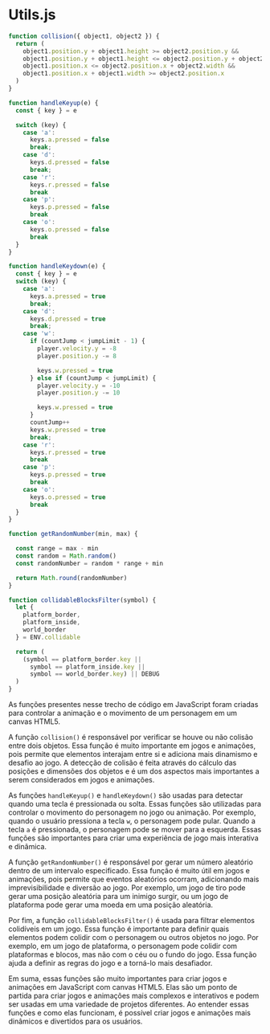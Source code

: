 # Utils.js

```jsx
function collision({ object1, object2 }) {
  return (
    object1.position.y + object1.height >= object2.position.y &&
    object1.position.y + object1.height <= object2.position.y + object2.height &&
    object1.position.x <= object2.position.x + object2.width &&
    object1.position.x + object1.width >= object2.position.x
  )
}

function handleKeyup(e) {
  const { key } = e

  switch (key) {
    case 'a':
      keys.a.pressed = false
      break;
    case 'd':
      keys.d.pressed = false
      break;
    case 'r':
      keys.r.pressed = false
      break
    case 'p':
      keys.p.pressed = false
      break
    case 'o':
      keys.o.pressed = false
      break
  }
}

function handleKeydown(e) {
  const { key } = e
  switch (key) {
    case 'a':
      keys.a.pressed = true
      break;
    case 'd':
      keys.d.pressed = true
      break;
    case 'w':
      if (countJump < jumpLimit - 1) {
        player.velocity.y = -8
        player.position.y -= 8

        keys.w.pressed = true
      } else if (countJump < jumpLimit) {
        player.velocity.y = -10
        player.position.y -= 10

        keys.w.pressed = true
      }
      countJump++
      keys.w.pressed = true
      break;
    case 'r':
      keys.r.pressed = true
      break
    case 'p':
      keys.p.pressed = true
      break
    case 'o':
      keys.o.pressed = true
      break
  }
}

function getRandomNumber(min, max) {

  const range = max - min
  const random = Math.random()
  const randomNumber = random * range + min

  return Math.round(randomNumber)
}

function collidableBlocksFilter(symbol) {
  let {
    platform_border,
    platform_inside,
    world_border
  } = ENV.collidable

  return (
    (symbol == platform_border.key ||
      symbol == platform_inside.key ||
      symbol == world_border.key) || DEBUG
  )
}
```

As funções presentes nesse trecho de código em JavaScript foram criadas para controlar a animação e o movimento de um personagem em um canvas HTML5.

A função `collision()` é responsável por verificar se houve ou não colisão entre dois objetos. Essa função é muito importante em jogos e animações, pois permite que elementos interajam entre si e adiciona mais dinamismo e desafio ao jogo. A detecção de colisão é feita através do cálculo das posições e dimensões dos objetos e é um dos aspectos mais importantes a serem considerados em jogos e animações.

As funções `handleKeyup()` e `handleKeydown()` são usadas para detectar quando uma tecla é pressionada ou solta. Essas funções são utilizadas para controlar o movimento do personagem no jogo ou animação. Por exemplo, quando o usuário pressiona a tecla `w`, o personagem pode pular. Quando a tecla `a` é pressionada, o personagem pode se mover para a esquerda. Essas funções são importantes para criar uma experiência de jogo mais interativa e dinâmica.

A função `getRandomNumber()` é responsável por gerar um número aleatório dentro de um intervalo especificado. Essa função é muito útil em jogos e animações, pois permite que eventos aleatórios ocorram, adicionando mais imprevisibilidade e diversão ao jogo. Por exemplo, um jogo de tiro pode gerar uma posição aleatória para um inimigo surgir, ou um jogo de plataforma pode gerar uma moeda em uma posição aleatória.

Por fim, a função `collidableBlocksFilter()` é usada para filtrar elementos colidíveis em um jogo. Essa função é importante para definir quais elementos podem colidir com o personagem ou outros objetos no jogo. Por exemplo, em um jogo de plataforma, o personagem pode colidir com plataformas e blocos, mas não com o céu ou o fundo do jogo. Essa função ajuda a definir as regras do jogo e a torná-lo mais desafiador.

Em suma, essas funções são muito importantes para criar jogos e animações em JavaScript com canvas HTML5. Elas são um ponto de partida para criar jogos e animações mais complexos e interativos e podem ser usadas em uma variedade de projetos diferentes. Ao entender essas funções e como elas funcionam, é possível criar jogos e animações mais dinâmicos e divertidos para os usuários.